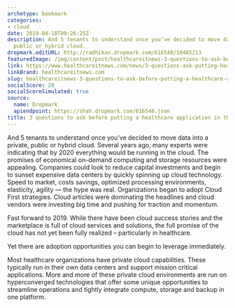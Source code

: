 ```yaml
---
archetype: bookmark
categories:
- cloud
date: 2019-04-18T09:26:25Z
description: And 5 tenants to understand once you’ve decided to move data into a private,
  public or hybrid cloud.
dropmark.editURL: http://radhikan.dropmark.com/616548/18485213
featuredImage: /img/content/post/healthcareitnews-3-questions-to-ask-before-putting-a-healthcare-application-in-the-cloud.jpg
link: https://www.healthcareitnews.com/news/3-questions-ask-putting-healthcare-application-cloud-0
linkBrand: healthcareitnews.com
slug: healthcareitnews-3-questions-to-ask-before-putting-a-healthcare-application-in-the-cloud
socialScore: 28
socialScoreSimulated: true
source:
  name: Dropmark
  apiendpoint: https://shah.dropmark.com/616548.json
title: 3 questions to ask before putting a healthcare application in the cloud
---
```

And 5 tenants to understand once you’ve decided to move data into a private, public or hybrid cloud. Several years ago, many experts were indicating that by 2020 everything would be running in the cloud. The promises of economical on-demand computing and storage resources were appealing. Companies could look to reduce capital investments and begin to sunset expensive data centers by quickly spinning up cloud technology. Speed to market, costs savings, optimized processing environments, elasticity, agility — the hype was real.  Organizations began to adopt Cloud First strategies. Cloud articles were dominating the headlines and cloud vendors were investing big time and pushing for traction and momentum.

Fast forward to 2019.  While there have been cloud success stories and the marketplace is full of cloud services and solutions, the full promise of the cloud has not yet been fully realized – particularly in healthcare.

Yet there are adoption opportunities you can begin to leverage immediately.

Most healthcare organizations have private cloud capabilities.  These typically run in their own data centers and support mission critical applications. More and more of these private cloud environments are run on hyperconverged technologies that offer some unique opportunities to streamline operations and tightly integrate compute, storage and backup in one platform.

